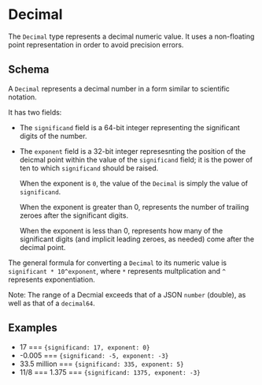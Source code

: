 # Decimal

The `Decimal` type represents a decimal numeric value. It uses a non-floating
point representation in order to avoid precision errors.

## Schema

A `Decimal` represents a decimal number in a form similar to scientific
notation.

It has two fields:

- The `significand` field is a 64-bit integer representing the significant
  digits of the number.
- The `exponent` field is a 32-bit integer represesnting the position of the
  deicmal point within the value of the `significand` field; it is the power of
  ten to which `significand` should be raised.

  When the exponent is `0`, the value of the `Decimal` is simply the value of
  `significand`.

  When the exponent is greater than 0, represents the number of trailing zeroes
  after the significant digits.

  When the exponent is less than 0, represents how many of the significant
  digits (and implicit leading zeroes, as needed) come after the decimal point.

The general formula for converting a `Decimal` to its numeric value is
`significant * 10^exponent`, where `*` represents multplication and `^`
represents exponentiation.

Note: The range of a Decmial exceeds that of a JSON `number` (double), as well
as that of a `decimal64`.

## Examples

- 17 === `{significand: 17, exponent: 0}`
- -0.005 === `{significand: -5, exponent: -3}`
- 33.5 million === `{significand: 335, exponent: 5}`
- 11/8 === 1.375 === `{significand: 1375, exponent: -3}`

